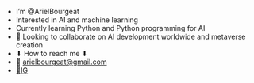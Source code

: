 - I’m @ArielBourgeat
- Interested in AI and machine learning
- Currently learning Python and Python programming for AI
- 🤝 Looking to collaborate on AI development worldwide and metaverse creation
- ⬇ How to reach me ⬇
-   💬 arielbourgeat@gmail.com
-   [📱IG](instagram.com/ariel_bourgeat)

<!---
ArielBourgeat/ArielBourgeat is a ✨ special ✨ repository because its `README.md` (this file) appears on your GitHub profile.
You can click the Preview link to take a look at your changes.
--->
